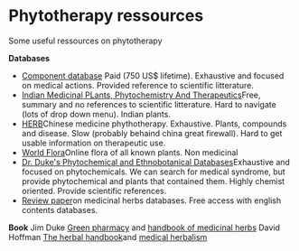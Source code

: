 # Phytotherapy ressources

Some useful ressources on phytotherapy

**Databases**
- [Component database](https://components.aromahead.com/) Paid (750 US$ lifetime). Exhaustive and focused on medical actions. Provided reference to scientific litterature.
- [Indian Medicinal PLants, Phytochemistry And Therapeutics](https://cb.imsc.res.in/imppat/)Free, summary and no references to scientific litterature. Hard to navigate (lots of drop down menu). Indian plants.
- [HERB](http://herb.ac.cn/)Chinese medicine phythotherapy. Exhaustive. Plants, compounds and disease. Slow (probably behaind china great firewall). Hard to get usable information on therapeutic use.
-  [World Flora](https://www.worldfloraonline.org/)Online flora of all known plants. Non medicinal
- [Dr. Duke's Phytochemical and Ethnobotanical Databases](https://phytochem.nal.usda.gov/)Exhaustive and focused on phytochemicals. We can search for medical syndrome, but provide phytochemical and plants that contained them. Highly chemist oriented. Provide scientific references.
-  [Review paper](https://academic.oup.com/database/article/doi/10.1093/database/baac110/6980759?login=false)on medicinal herbs databases. Free access with english contents databases.

**Book**
Jim Duke [Green pharmacy](https://libgen.is/book/index.php?md5=3D177BE7714C67EB0EFCAE7792CD1F6B) and [handbook of medicinal herbs](https://ia800300.us.archive.org/25/items/HandbookOfMedicinalHerbsByJamesA.Duke/HandbookOfMedicinalHerbs.pdf)
David Hoffman [The herbal handbook](https://archive.org/details/herbalhandbooku00hoff)and [medical herbalism](https://archive.org/details/medicalherbalism0000hoff)
